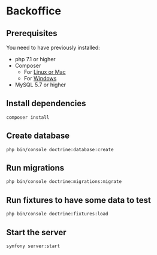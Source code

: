 # Backoffice

## Prerequisites
You need to have previously installed:
 - php 7.1 or higher
 - Composer
   - For [Linux or Mac](https://getcomposer.org/doc/00-intro.md#installation-linux-unix-macos "Download Composer on Linux / Mac")
   - For [Windows](https://getcomposer.org/doc/00-intro.md#installation-windows "Download Composer on Windows")
 - MySQL 5.7 or higher

## Install dependencies
`composer install`

## Create database
`php bin/console doctrine:database:create`

## Run migrations
`php bin/console doctrine:migrations:migrate`

## Run fixtures to have some data to test
`php bin/console doctrine:fixtures:load`

## Start the server
`symfony server:start`
